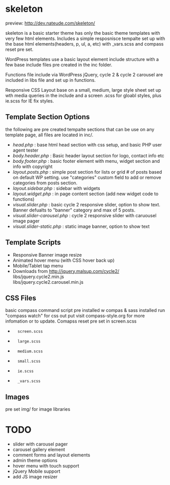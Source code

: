 skeleton
================================================================

preview: http://dev.nateude.com/skeleton/

skeleton is a basic starter theme has only the basic theme templates with very few html elements. Includes a simple resposnisce tempalte set up with the base html elements(headers, p, ul, a, etc) with _vars.scss and compass reset pre set.

WordPress templates use a basic layout element include structure with a few base include files pre created in the inc folder.

Functions file include via WordPress jQuery, cycle 2 & cycle 2 carousel are included in libs file and set up in functions.

Responsive CSS Layout base on a small, medium, large  style sheet set up wth media queries in the include and a screen .scss for gloabl styles, plus ie.scss for IE fix styles.


Template Section Options
-----------------------------------------------------------
the following are pre created tempalte sections that can be use on any template page, all files are located in inc/.

*	*head.php* : base html head section with css setup, and basic PHP user agent tester
*	*body.header.php* : Basic header layout section for logo, contact info etc
*	*body.footer.php* : basic footer element with menu, widget section and info with copyright
*	*layout.posts.php* : simple post section for lists or grid # of posts based on default WP setting. use "categories" custom field to add or remove  categories from posts section.
*	*layout.sidebar.php* : sidebar with widgets
*	*layout.widget.php* : in page content section (add new widget code to functions)
*	*visual.slider.php* : basic cycle 2 responsive slider, option to show text. Banner defualts to "banner" category and max of 5 posts.
*	*visual.slider-carousel.php* : cycle 2 responsive slider with caruousel image pager
*	*visual.slider-static.php* : static image banner, option to show text


Template Scripts
-----------------------------------------------------------
*	Responsive Banner image resize
*	Animated hover menu (with CSS hover back up)
*	Mobile/Tablet tap menu
*	Downloads from http://jquery.malsup.com/cycle2/  
	libs/jquery.cycle2.min.js  
	libs/jquery.cycle2.carousel.min.js

CSS Files
-----------------------------------------------------------
basic compass command script pre installed w compas & sass installed run "compass watch" for css out put visit compass-style.org for more infomation or to update. Comapss reset pre set in screen.scss

*		screen.scss
*		large.scss
*		medium.scss
*		small.scss
*		ie.scss
*		_vars.scss

Images
-----------------------------------------------------------
pre set img/ for image libraries


TODO
================================================================
*	slider with carousel pager
*	carousel gallery element
*	comment forms and layout elements
*	admin theme options
*	hover menu with touch support
*	jQuery Mobile support
*	add JS image resizer
